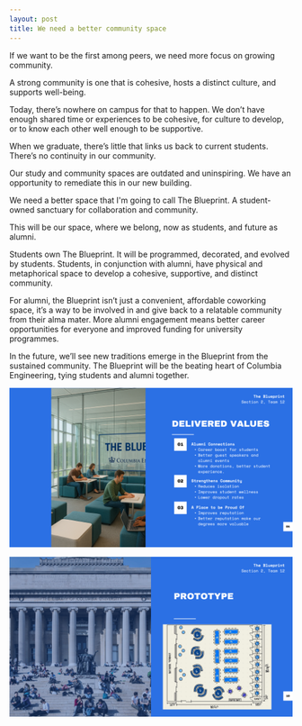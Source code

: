```yaml
---
layout: post
title: We need a better community space
---
```


If we want to be the first among peers, we need more focus on growing community.

A strong community is one that is cohesive, hosts a distinct culture, and supports well-being.

Today, there’s nowhere on campus for that to happen. We don’t have enough shared time or experiences to be cohesive, for culture to develop, or to know each other well enough to be supportive.

When we graduate, there’s little that links us back to current students. There’s no continuity in our community.

Our study and community spaces are outdated and uninspiring. We have an opportunity to remediate this in our new building.

We need a better space that I'm going to call The Blueprint. A student-owned sanctuary for collaboration and community.

This will be our space, where we belong, now as students, and future as alumni.

Students own The Blueprint. It will be programmed, decorated, and evolved by students. Students, in conjunction with alumni, have physical and metaphorical space to develop a cohesive, supportive, and distinct community.

For alumni, the Blueprint isn’t just a convenient, affordable coworking space, it’s a way to be involved in and give back to a relatable community from their alma mater. More alumni engagement means better career opportunities for everyone and improved funding for university programmes.

In the future, we’ll see new traditions emerge in the Blueprint from the sustained community. The Blueprint will be the beating heart of Columbia Engineering, tying students and alumni together.

![Blueprint Benefits](public/image.png)

![Blueprint blueprint](public/image-1.png)
